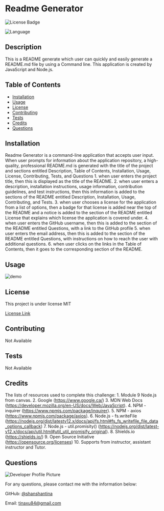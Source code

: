 
  # Readme Generator 

  
  ![License Badge](https://img.shields.io/badge/License-MIT-brightgreen.svg)
  
  ![Language](https://img.shields.io/github/languages/top/shanshantina/readme-generator?style=flat&logo=appveyor)
  

  ## Description
  This is a README generate which user can quickly and easily generate a README.md file by using a Command line. This application is created by JavaScript and Node.js.

  ## Table of Contents
  * [Installation](#installation)
  * [Usage](#usage)
  * [License](#license)
  * [Contributing](#contributing)
  * [Tests](#tests)
  * [Credits](#credits)
  * [Questions](#questions)

  ## Installation
  Readme Generator is a command-line application that accepts user input. When user prompts for information about the application repository, a high-quality, professional README.md is generated with the title of the project and sections entitled Description, Table of Contents, Installation, Usage, License, Contributing, Tests, and Questions 1. when user enters the project title, then this is displayed as the title of the README. 2. when user enters a description, installation instructions, usage information, contribution guidelines, and test instructions, then this information is added to the sections of the README entitled Description, Installation, Usage, Contributing, and Tests. 3. when user chooses a license for the application from a list of options, then a badge for that license is added near the top of the README and a notice is added to the section of the README entitled License that explains which license the application is covered under. 4. when user enters the GitHub username, then this is added to the section of the README entitled Questions, with a link to the GitHub profile 5. when user enters the email address, then this is added to the section of the README entitled Questions, with instructions on how to reach the user with additional questions. 6. when user clicks on the links in the Table of Contents, then it goes to the corresponding section of the README.

  ## Usage
  ![demo](./assets/image/readme.gif)

  ## License
  
  This project is under license MIT
  
  [License Link](https://choosealicense.com/licenses/)

  ## Contributing
  Not Available 

  ## Tests
  Not Available 

  ## Credits
  The lists of resources used to complete this challenge: 1. Module 9 Node.js from canvas. 2. Google (https://www.google.ca/)  3. MDN Web Docs (https://developer.mozilla.org/en-US/docs/Web/JavaScript). 4. NPM - inquirer (https://www.npmjs.com/package/inquirer). 5. NPM - axios (https://www.npmjs.com/package/axios). 6. Node.js - fs.writeFile (https://nodejs.org/dist/latestv12.x/docs/api/fs.html#fs_fs_writefile_file_data_options_callback) 7. Node.js - util.promisity() (https://nodejs.org/dist/latest-v12.x/docs/api/util.html#util_util_promisify_original). 8. Shields.io (https://shields.io/) 9. Open Source Initiative (https://opensource.org/licenses) 10. Supports from instructor, assistant instructor and Tutor.

  ## Questions
  ![Developer Profile Picture](https://avatars.githubusercontent.com/u/77250536?v=4)

  For any questions, please contact me with the information below:

  GitHub: [@shanshantina](https://github.com/shanshantina)

  
  Email: tinaxu84@gmail.com
